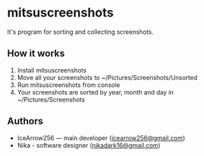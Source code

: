 # mitsuscreenshots
It's program for sorting and collecting screenshots.

## How it works
1. Install mitsuscreenshots
2. Move all your screenshots to ~/Pictures/Screenshots/Unsorted
3. Run mitsuscreenshots from console
4. Your screenshots are sorted by year, month and day in ~/Pictures/Screenshots

## Authors
* IceArrow256 — main developer (icearrow256@gmail.com)
* Nika - software designer (nikadark16@gmail.com)